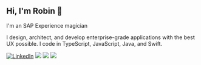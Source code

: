 ## Hi, I'm Robin 👋

I'm an SAP Experience magician

I design, architect, and develop enterprise-grade applications with the best UX possible.
I code in TypeScript, JavaScript, Java, and Swift.

<p>
  <a href="[[https://www.linkedin.com/in/dennis-hartrampf](https://www.linkedin.com/in/robinvanhethof)](https://www.linkedin.com/in/robinvanhethof/)"><img src="https://img.shields.io/badge/LinkedIn--_.svg?style=social&logo=linkedin" alt="LinkedIn"></a>
  <a href="#"><img src="https://img.shields.io/badge/SAPUI5-Expert-green"></a>
  <a href="#"><img src="https://img.shields.io/badge/Clean_Code-Evangelist-blue"></a>
  <a href="#"><img src="https://img.shields.io/badge/UX-Advocate-pink"></a>
</p>


<!--
**qualiture/qualiture** is a ✨ _special_ ✨ repository because its `README.md` (this file) appears on your GitHub profile.

Here are some ideas to get you started:

- 🔭 I’m currently working on ...
- 🌱 I’m currently learning ...
- 👯 I’m looking to collaborate on ...
- 🤔 I’m looking for help with ...
- 💬 Ask me about ...
- 📫 How to reach me: ...
- 😄 Pronouns: ...
- ⚡ Fun fact: ...
-->
